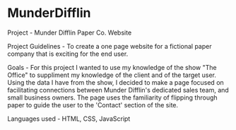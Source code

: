 # MunderDifflin

Project - Munder Difflin Paper Co. Website

Project Guidelines - To create a one page website for a fictional paper company that is exciting for the end user.

Goals - For this project I wanted to use my knowledge of the show "The Office" to suppliment my knowledge of the client and of the target user. Using the data I have from the show, I decided to make a page focused on facilitating connections between Munder Difflin's dedicated sales team, and small business owners.  The page uses the familiarity of flipping through paper to guide the user to the 'Contact' section of the site.

Languages used - HTML, CSS, JavaScript
